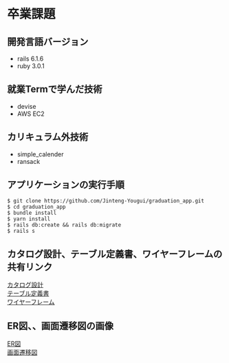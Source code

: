 # 卒業課題
## 開発言語バージョン
 - rails 6.1.6
 - ruby 3.0.1

## 就業Termで学んだ技術
 - devise
 - AWS EC2

## カリキュラム外技術
 - simple_calender
 - ransack

 ## アプリケーションの実行手順
  ```
  $ git clone https://github.com/Jinteng-Yougui/graduation_app.git 
  $ cd graduation_app
  $ bundle install
  $ yarn install
  $ rails db:create && rails db:migrate
  $ rails s
  ```

## カタログ設計、テーブル定義書、ワイヤーフレームの共有リンク
 [カタログ設計](https://docs.google.com/spreadsheets/d/1_TFuGwPiHCuG-bPi9dH-qgoztzAOmDAhTqOLpczz1gI/edit?usp=sharing)  
 [テーブル定義書](https://docs.google.com/spreadsheets/d/1e8fFRM11rXSeeq2lpBC3qI-VcUNWEEvjdLwvdZyqtno/edit?usp=sharing)  
 [ワイヤーフレーム](https://drive.google.com/file/d/1NUPZoTZOaiiGZwh5tmbf4bAt8yGQbgQW/view?usp=sharing)

##  ER図、、画面遷移図の画像
 [ER図](https://drive.google.com/file/d/1uUaGjueb2pZEqtIaLlouaYpNKkntdUwz/view?usp=sharing)  
 [画面遷移図](https://drive.google.com/file/d/1_wyE1w_0B1A7-IvSNkpnhOr46PX_sHOA/view?usp=sharing)